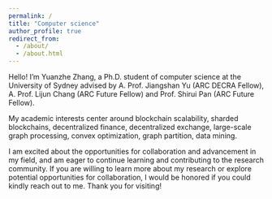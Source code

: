 ```yaml
---
permalink: /
title: "Computer science"
author_profile: true
redirect_from: 
  - /about/
  - /about.html
---
```


Hello! I’m Yuanzhe Zhang, a Ph.D. student of computer science at the University of Sydney advised by A. Prof. Jiangshan Yu (ARC DECRA Fellow), A. Prof. Lijun Chang (ARC Future Fellow) and Prof. Shirui Pan (ARC Future Fellow).

My academic interests center around blockchain scalability, sharded blockchains, decentralized finance, decentralized exchange, large-scale graph processing, convex optimization, graph partition, data mining.

I am excited about the opportunities for collaboration and advancement in my field, and am eager to continue learning and contributing to the research community. If you are willing to learn more about my research or explore potential opportunities for collaboration, I would be honored if you could kindly reach out to me. Thank you for visiting!
